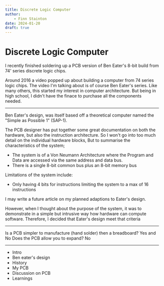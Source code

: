 ```yaml
---
title: Discrete Logic Computer
author: 
    - Finn Stainton
date: 2024-01-20
draft: true
---
```

# Discrete Logic Computer

I recently finished soldering up a PCB version of Ben Eater's 8-bit build from 74' series discrete logic chips. 

<!-- more -->

Around 2016 a video popped up about building a computer from 74 series logic chips. The video I'm talking about is of course Ben Eater's series. Like many others, this started my interest in computer architecture. But being in high school, I didn't have the finace to purchase all the components needed.


---

Ben Eater's design, was itself based off a theoretical computer named the "Simple as Possible 1" (SAP-1). 


The PCB designer has put together some great documentation on both the hardware, but also the instruction architecture. So I won't go into too much detail on the individual hardware blocks, But to summarise the characteristics of the system;
- The system is of a Von Neumann Architecture where the Program and Data are accessed via the same address and data bus.
- There is a single 8-bit common bus plus an 8-bit memory bus

Limitations of the system include:
- Only having 4 bits for instructions limiting the system to a max of 16 instructions

I may write a future article on my planned adaptions to Eater's design.

However, when I thought about the purpose of the system, it was to demonstrate in a simple but intrusive way how hardware can compute software.
Therefore, I decided that Eater's design meet that criteria 

---

Is a PCB simpler to manufacture (hand solder) then a breadboard? Yes and No
Does the PCB allow you to expand? No

---
- Intro
- Ben eater's design
- History
- My PCB
- Discussion on PCB
- Learnings

